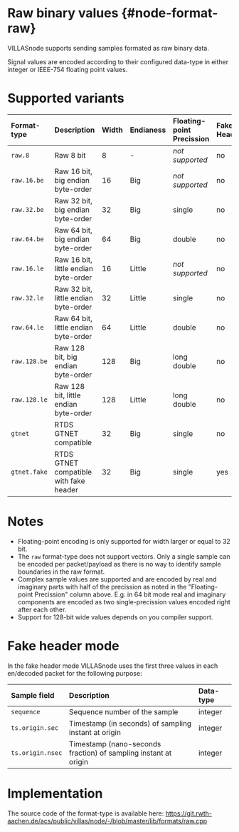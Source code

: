 # Raw binary values {#node-format-raw}

VILLASnode supports sending samples formated as raw binary data.

Signal values are encoded according to their configured data-type in either integer or IEEE-754 floating point values.

# Supported variants

| Format-type  | Description                            | Width | Endianess | Floating-point Precission | Fake Header |
|:--           |:--                                     |:--    |:--        |:--                        |:--          |
| `raw.8`      | Raw  8 bit                             | 8     | -         | _not supported_           | no          |
| `raw.16.be`  | Raw 16 bit, big endian byte-order      | 16    | Big       | _not supported_           | no          |
| `raw.32.be`  | Raw 32 bit, big endian byte-order      | 32    | Big       | single                    | no          |
| `raw.64.be`  | Raw 64 bit, big endian byte-order      | 64    | Big       | double                    | no          |
| `raw.16.le`  | Raw 16 bit, little endian byte-order   | 16    | Little    | _not supported_           | no          |
| `raw.32.le`  | Raw 32 bit, little endian byte-order   | 32    | Little    | single                    | no          |
| `raw.64.le`  | Raw 64 bit, little endian byte-order   | 64    | Little    | double                    | no          |
| `raw.128.be` | Raw 128 bit, big endian byte-order     | 128   | Big       | long double               | no          |
| `raw.128.le` | Raw 128 bit, little endian byte-order  | 128   | Little    | long double               | no          |
| `gtnet`      | RTDS GTNET compatible                  | 32    | Big       | single                    | no          |
| `gtnet.fake` | RTDS GTNET compatible with fake header | 32    | Big       | single                    | yes         |

# Notes

- Floating-point encoding is only supported for width larger or equal to 32 bit.
- The `raw` format-type does not support vectors. Only a single sample can be encoded per packet/payload as there is no way to identify sample boundaries in the raw format.
- Complex sample values are supported and are encoded by real and imaginary parts with half of the precission as noted in the "Floating-point Precission" column above. E.g. in 64 bit mode real and imaginary components are encoded as two single-precission values encoded right after each other.
- Support for 128-bit wide values depends on you compiler support.

# Fake header mode

In the fake header mode VILLASnode uses the first three values in each en/decoded packet for the following purpose:

| Sample field     | Description                                                     | Data-type |
|:--               |:--                                                              |:--        |
| `sequence`       | Sequence number of the sample                                   | integer   |
| `ts.origin.sec`  | Timestamp (in seconds) of sampling instant at origin            | integer   |
| `ts.origin.nsec` | Timestamp (nano-seconds fraction) of sampling instant at origin | integer   |

# Implementation

The source code of the format-type is available here:
https://git.rwth-aachen.de/acs/public/villas/node/-/blob/master/lib/formats/raw.cpp